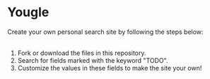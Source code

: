 # Yougle
Create your own personal search site by following the steps below:<br>
<br>
1. Fork or download the files in this repository.<br>
2. Search for fields marked with the keyword "TODO".<br>
3. Customize the values in these fields to make the site your own!
